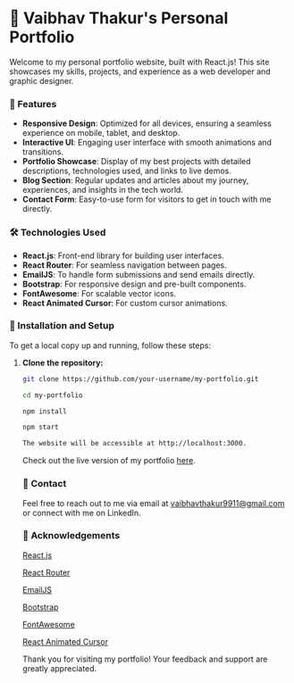 # 🚀 Vaibhav Thakur's Personal Portfolio

Welcome to my personal portfolio website, built with React.js! This site showcases my skills, projects, and experience as a web developer and graphic designer.

### 🌟 Features

- **Responsive Design**: Optimized for all devices, ensuring a seamless experience on mobile, tablet, and desktop.
- **Interactive UI**: Engaging user interface with smooth animations and transitions.
- **Portfolio Showcase**: Display of my best projects with detailed descriptions, technologies used, and links to live demos.
- **Blog Section**: Regular updates and articles about my journey, experiences, and insights in the tech world.
- **Contact Form**: Easy-to-use form for visitors to get in touch with me directly.

### 🛠️ Technologies Used

- **React.js**: Front-end library for building user interfaces.
- **React Router**: For seamless navigation between pages.
- **EmailJS**: To handle form submissions and send emails directly.
- **Bootstrap**: For responsive design and pre-built components.
- **FontAwesome**: For scalable vector icons.
- **React Animated Cursor**: For custom cursor animations.

### 🚧 Installation and Setup

To get a local copy up and running, follow these steps:

1. **Clone the repository:**
   ```bash
   git clone https://github.com/your-username/my-portfolio.git

   cd my-portfolio

   npm install

   npm start

   The website will be accessible at http://localhost:3000.

   ```
   Check out the live version of my portfolio [here](https://vaibhav-thakur.netlify.app/).
    
   ### 📧 Contact

   Feel free to reach out to me via email at [vaibhavthakur9911@gmail.com](vaibhavthakur9911@gmail.com) or connect with me on LinkedIn.

   ### 📜 Acknowledgements

   [React.js](https://react.dev/)

   [React Router](https://reactrouter.com/en/main)

   [EmailJS](https://www.emailjs.com/)

   [Bootstrap](https://getbootstrap.com/)

   [FontAwesome](https://fontawesome.com/)
   
   [React Animated Cursor](https://github.com/stephenscaff/react-animated-cursor)

   Thank you for visiting my portfolio! Your feedback and support are greatly appreciated.